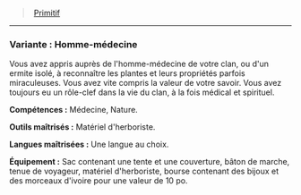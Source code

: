 ﻿---
!SubBackgroundItem
Abilities: Médecine, Nature.
MasteredTools: Matériel d'herboriste.
MasteredLanguages: Une langue au choix.
Equipment: Sac contenant une tente et une couverture, bâton de marche, tenue de voyageur, matériel d'herboriste, bourse contenant des bijoux et des morceaux d'ivoire pour une valeur de 10 po.
Id: background_primitif_hd.md#variante--homme-médecine
ParentLink: background_primitif_hd.md#primitif
Name: 'Variante : Homme-médecine'
ParentName: Primitif
NameLevel: 3
Attributes: {}
Description: >+
  Vous avez appris auprès de l'homme-médecine de votre clan, ou d'un ermite isolé, à reconnaître les plantes et leurs propriétés parfois miraculeuses. Vous avez vite compris la valeur de votre savoir. Vous avez toujours eu un rôle-clef dans la vie du clan, à la fois médical et spirituel.

---
> [Primitif](hd_background_primitif.md)

---

### Variante : Homme-médecine

Vous avez appris auprès de l'homme-médecine de votre clan, ou d'un ermite isolé, à reconnaître les plantes et leurs propriétés parfois miraculeuses. Vous avez vite compris la valeur de votre savoir. Vous avez toujours eu un rôle-clef dans la vie du clan, à la fois médical et spirituel.

**Compétences :** Médecine, Nature.

**Outils maîtrisés :** Matériel d'herboriste.

**Langues maîtrisées :** Une langue au choix.

**Équipement :** Sac contenant une tente et une couverture, bâton de marche, tenue de voyageur, matériel d'herboriste, bourse contenant des bijoux et des morceaux d'ivoire pour une valeur de 10 po.

